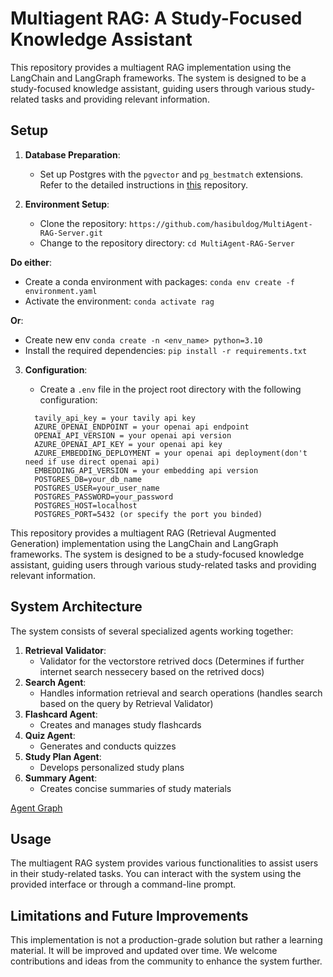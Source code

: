 # Multiagent RAG: A Study-Focused Knowledge Assistant

This repository provides a multiagent RAG implementation using the LangChain and LangGraph frameworks. The system is designed to be a study-focused knowledge assistant, guiding users through various study-related tasks and providing relevant information.

## Setup

1. **Database Preparation**:

   - Set up Postgres with the `pgvector` and `pg_bestmatch` extensions. Refer to the detailed instructions in [this](https://github.com/hasibuldog/postgres_with_pgvector_-_pg_bestmatch) repository.
2. **Environment Setup**:

   - Clone the repository: `https://github.com/hasibuldog/MultiAgent-RAG-Server.git`
   - Change to the repository directory: `cd MultiAgent-RAG-Server`

**Do either**:
- Create a conda environment with packages: `conda env create -f environment.yaml`
- Activate the environment: `conda activate rag`

**Or**:
- Create new env `conda create -n <env_name> python=3.10`
- Install the required dependencies: `pip install -r requirements.txt`
3. **Configuration**:

   - Create a `.env` file in the project root directory with the following configuration:
   ```
     tavily_api_key = your tavily api key
     AZURE_OPENAI_ENDPOINT = your openai api endpoint
     OPENAI_API_VERSION = your openai api version
     AZURE_OPENAI_API_KEY = your openai api key
     AZURE_EMBEDDING_DEPLOYMENT = your openai api deployment(don't need if use direct openai api)
     EMBEDDING_API_VERSION = your embedding api version
     POSTGRES_DB=your_db_name
     POSTGRES_USER=your_user_name
     POSTGRES_PASSWORD=your_password
     POSTGRES_HOST=localhost
     POSTGRES_PORT=5432 (or specify the port you binded)
     ```

This repository provides a multiagent RAG (Retrieval Augmented Generation) implementation using the LangChain and LangGraph frameworks. The system is designed to be a study-focused knowledge assistant, guiding users through various study-related tasks and providing relevant information.

## System Architecture
The system consists of several specialized agents working together:

1. **Retrieval Validator**: 
    - Validator for the vectorstore retrived docs (Determines if further internet search nessecery based on the retrived docs)
2. **Search Agent**: 
    - Handles information retrieval and search operations (handles search based on the query by Retrieval Validator)
3. **Flashcard Agent**: 
    - Creates and manages study flashcards 
4. **Quiz Agent**: 
    - Generates and conducts quizzes
5. **Study Plan Agent**: 
    - Develops personalized study plans
6. **Summary Agent**: 
    - Creates concise summaries of study materials

[Agent Graph](output.jpeg?raw=true "Agent Graph")


## Usage

The multiagent RAG system provides various functionalities to assist users in their study-related tasks. You can interact with the system using the provided interface or through a command-line prompt.

## Limitations and Future Improvements

This implementation is not a production-grade solution but rather a learning material. It will be improved and updated over time. We welcome contributions and ideas from the community to enhance the system further.

